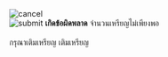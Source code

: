 <Modal show={showConfirmation} onHide={handleCloseConfirmation}>
          <div className='modal-contentnew2 custom-modalnew'>
            <div className='confirmation-message'>
            <div onClick={handleCloseConfirmation}>
                <img className="cancle3" src="./src/assets/no.png" alt="cancel" />
              </div>
              <img className="ready" src="./src/assets/error.png" alt="submit" />
              <span className='text2'><b>เกิดข้อผิดพลาด</b></span>
              <span className="text-1">
                          <span id='nocoin'>จำนวนเหรียญไม่เพียงพอ<br></br>กรุณาเติมเหรียญ</span>
                        </span>
              <span id='buttoncoin' /*href="Payment" กดไปหน้าเติมเหรียญ*/>
                  <span id='button3'>เติมเหรียญ</span>
                  </span>
            </div>
          </div>
        </Modal>